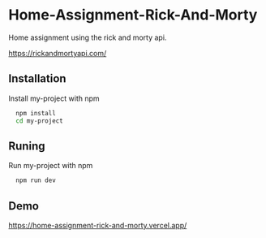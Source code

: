 # Home-Assignment-Rick-And-Morty

Home assignment using the rick and morty api.

https://rickandmortyapi.com/

## Installation

Install my-project with npm

```bash
  npm install 
  cd my-project
```
 ## Runing

Run my-project with npm

```bash
  npm run dev
```
    
## Demo

https://home-assignment-rick-and-morty.vercel.app/

